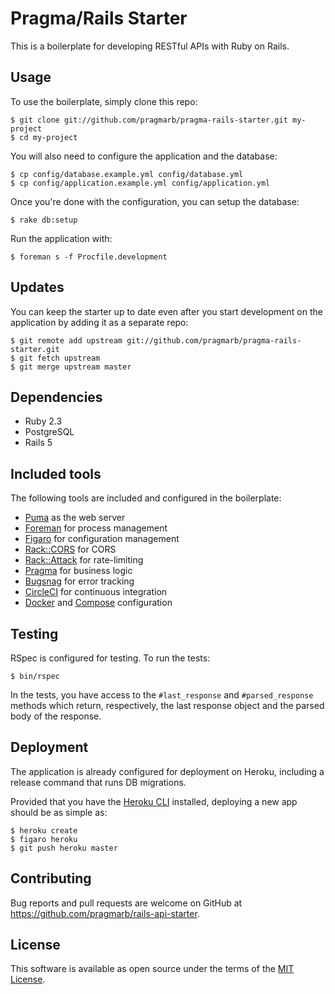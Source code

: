 # Pragma/Rails Starter

This is a boilerplate for developing RESTful APIs with Ruby on Rails.

## Usage

To use the boilerplate, simply clone this repo:

```console
$ git clone git://github.com/pragmarb/pragma-rails-starter.git my-project
$ cd my-project
```

You will also need to configure the application and the database:

```console
$ cp config/database.example.yml config/database.yml
$ cp config/application.example.yml config/application.yml
```

Once you're done with the configuration, you can setup the database:

```console
$ rake db:setup
```

Run the application with:

```console
$ foreman s -f Procfile.development
```

## Updates

You can keep the starter up to date even after you start development on the application by adding
it as a separate repo:

```console
$ git remote add upstream git://github.com/pragmarb/pragma-rails-starter.git
$ git fetch upstream
$ git merge upstream master
```

## Dependencies

- Ruby 2.3
- PostgreSQL
- Rails 5

## Included tools

The following tools are included and configured in the boilerplate:

- [Puma](http://puma.io/) as the web server
- [Foreman](https://github.com/ddollar/foreman) for process management
- [Figaro](https://github.com/laserlemon/figaro) for configuration management
- [Rack::CORS](https://github.com/cyu/rack-cors) for CORS
- [Rack::Attack](https://github.com/kickstarter/rack-attack) for rate-limiting
- [Pragma](https://github.com/pragmarb/pragma) for business logic
- [Bugsnag](https://bugsnag.com) for error tracking
- [CircleCI](https://circleci.com) for continuous integration
- [Docker](https://docker.com) and [Compose](https://docs.docker.com/compose/) configuration

## Testing

RSpec is configured for testing. To run the tests:

```console
$ bin/rspec
```

In the tests, you have access to the `#last_response` and `#parsed_response` methods which return,
respectively, the last response object and the parsed body of the response.

## Deployment

The application is already configured for deployment on Heroku, including a release command that
runs DB migrations.

Provided that you have the [Heroku CLI](https://devcenter.heroku.com/articles/heroku-cli) installed,
deploying a new app should be as simple as:

```console
$ heroku create
$ figaro heroku
$ git push heroku master
```

## Contributing

Bug reports and pull requests are welcome on GitHub at https://github.com/pragmarb/rails-api-starter.

## License

This software is available as open source under the terms of the [MIT License](http://opensource.org/licenses/MIT).
